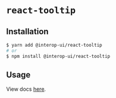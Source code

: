 # `react-tooltip`

## Installation

```sh
$ yarn add @interop-ui/react-tooltip
# or
$ npm install @interop-ui/react-tooltip
```

## Usage

View docs [here](https://radix-ui.com/primitives/docs/components/tooltip).
